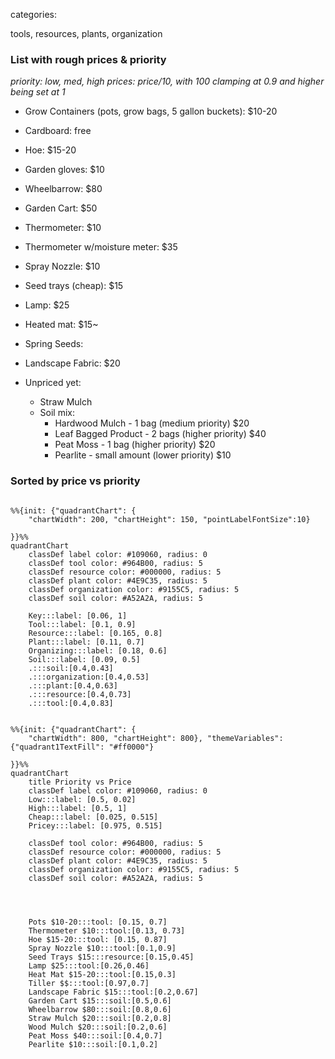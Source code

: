 

categories:

tools, resources, plants, organization
### List with rough prices & priority
*priority: low, med, high*
*prices: price/10, with 100 clamping at 0.9 and higher being set at 1*
- Grow Containers (pots, grow bags, 5 gallon buckets): $10-20
- Cardboard: free
- Hoe: $15-20
- Garden gloves: $10
- Wheelbarrow: $80
- Garden Cart: $50
- Thermometer: $10
- Thermometer w/moisture meter: $35
- Spray Nozzle: $10
- Seed trays (cheap): $15
- Lamp: $25
- Heated mat: $15~
- Spring Seeds: 
- Landscape Fabric: $20

- Unpriced yet:
	- Straw Mulch
	- Soil mix:
		- Hardwood Mulch - 1 bag (medium priority) $20
		- Leaf Bagged Product -  2 bags (higher priority) $40
		- Peat Moss - 1 bag (higher priority) $20
		- Pearlite - small amount (lower priority) $10


### Sorted by price vs priority



```mermaid

%%{init: {"quadrantChart": {
	"chartWidth": 200, "chartHeight": 150, "pointLabelFontSize":10}

}}%%
quadrantChart
	classDef label color: #109060, radius: 0
	classDef tool color: #964B00, radius: 5
	classDef resource color: #000000, radius: 5
	classDef plant color: #4E9C35, radius: 5
	classDef organization color: #9155C5, radius: 5
	classDef soil color: #A52A2A, radius: 5

	Key:::label: [0.06, 1]
	Tool:::label: [0.1, 0.9]
	Resource:::label: [0.165, 0.8]
	Plant:::label: [0.11, 0.7]
	Organizing:::label: [0.18, 0.6]
	Soil:::label: [0.09, 0.5]
	.:::soil:[0.4,0.43]
	.:::organization:[0.4,0.53]
	.:::plant:[0.4,0.63]
	.:::resource:[0.4,0.73]
	.:::tool:[0.4,0.83]
```

```mermaid

%%{init: {"quadrantChart": {
	"chartWidth": 800, "chartHeight": 800}, "themeVariables": {"quadrant1TextFill": "#ff0000"} 

}}%%
quadrantChart
	title Priority vs Price
	classDef label color: #109060, radius: 0
	Low:::label: [0.5, 0.02] 
	High:::label: [0.5, 1] 
	Cheap:::label: [0.025, 0.515]
	Pricey:::label: [0.975, 0.515]

	classDef tool color: #964B00, radius: 5
	classDef resource color: #000000, radius: 5
	classDef plant color: #4E9C35, radius: 5
	classDef organization color: #9155C5, radius: 5
	classDef soil color: #A52A2A, radius: 5

	
	

	Pots $10-20:::tool: [0.15, 0.7]
	Thermometer $10:::tool:[0.13, 0.73]
	Hoe $15-20:::tool: [0.15, 0.87]
	Spray Nozzle $10:::tool:[0.1,0.9]
	Seed Trays $15:::resource:[0.15,0.45]
	Lamp $25:::tool:[0.26,0.46]
	Heat Mat $15-20:::tool:[0.15,0.3]
	Tiller $$:::tool:[0.97,0.7]
	Landscape Fabric $15:::tool:[0.2,0.67]
	Garden Cart $15:::soil:[0.5,0.6]
	Wheelbarrow $80:::soil:[0.8,0.6]
	Straw Mulch $20:::soil:[0.2,0.8]
	Wood Mulch $20:::soil:[0.2,0.6]
	Peat Moss $40:::soil:[0.4,0.7]
	Pearlite $10:::soil:[0.1,0.2]

	


```


